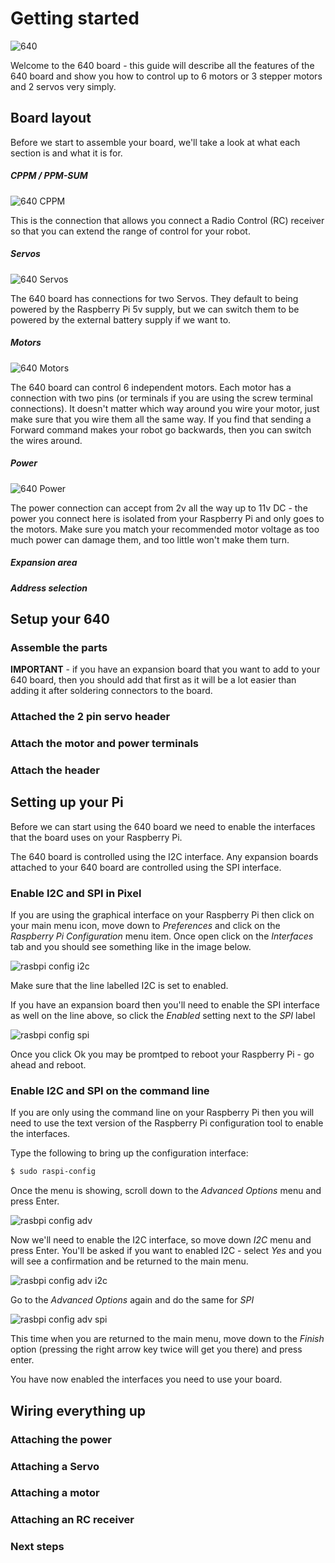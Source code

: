 # Getting started

![640](/images/640-450.png)

Welcome to the 640 board - this guide will describe all the features of the 640 board and show you how to control up to 6 motors or 3 stepper motors and 2 servos very simply.

## Board layout

Before we start to assemble your board, we'll take a look at what each section is and what it is for.

##### CPPM / PPM-SUM

![640 CPPM](/images/640-cppm.png)

This is the connection that allows you connect a Radio Control (RC) receiver so that you can extend the range of control for your robot.

##### Servos

![640 Servos](/images/640-servo.png)

The 640 board has connections for two Servos. They default to being powered by the Raspberry Pi 5v supply, but we can switch them to be powered by the external battery supply if we want to.

##### Motors

![640 Motors](/images/640-motors.png)

The 640 board can control 6 independent motors. Each motor has a connection with two pins (or terminals if you are using the screw terminal connections). It doesn't matter which way around you wire your motor, just make sure that you wire them all the same way. If you find that sending a Forward command makes your robot go backwards, then you can switch the wires around.

##### Power

![640 Power](/images/640-power.png)

The power connection can accept from 2v all the way up to 11v DC - the power you connect here is isolated from your Raspberry Pi and only goes to the motors. Make sure you match your recommended motor voltage as too much power can damage them, and too little won't make them turn.

##### Expansion area


##### Address selection


## Setup your 640

### Assemble the parts

**IMPORTANT** - if you have an expansion board that you want to add to your 640 board, then you should add that first as it will be a lot easier than adding it after soldering connectors to the board.

### Attached the 2 pin servo header

### Attach the motor and power terminals

### Attach the header

## Setting up your Pi

Before we can start using the 640 board we need to enable the interfaces that the board uses on your Raspberry Pi.

The 640 board is controlled using the I2C interface. Any expansion boards attached to your 640 board are controlled using the SPI interface.

### Enable I2C and SPI in Pixel

If you are using the graphical interface on your Raspberry Pi then click on your main menu icon, move down to *Preferences* and click on the *Raspberry Pi Configuration* menu item. Once open click on the *Interfaces* tab and you should see something like in the image below.

![rasbpi config i2c](/images/raspberryi2c.png)

Make sure that the line labelled I2C is set to enabled.

If you have an expansion board then you'll need to enable the SPI interface as well on the line above, so click the *Enabled* setting next to the *SPI* label

![rasbpi config spi](/images/raspberryspi.png)

Once you click Ok you may be promtped to reboot your Raspberry Pi - go ahead and reboot.

### Enable I2C and SPI on the command line

If you are only using the command line on your Raspberry Pi then you will need to use the text version of the Raspberry Pi configuration tool to enable the interfaces.

Type the following to bring up the configuration interface:

``` bash
$ sudo raspi-config
```

Once the menu is showing, scroll down to the *Advanced Options* menu and press Enter.

![rasbpi config adv](/images/advoptions-450.PNG)

Now we'll need to enable the I2C interface, so move down *I2C* menu and press Enter. You'll be asked if you want to enabled I2C - select *Yes* and you will see a confirmation and be returned to the main menu.

![rasbpi config adv i2c](/images/i2c-450.PNG)

Go to the *Advanced Options* again and do the same for *SPI*

![rasbpi config adv spi](/images/spi-450.PNG)

This time when you are returned to the main menu, move down to the *Finish* option (pressing the right arrow key twice will get you there) and press enter.

You have now enabled the interfaces you need to use your board.

## Wiring everything up

### Attaching the power
### Attaching a Servo
### Attaching a motor
### Attaching an RC receiver

### Next steps

